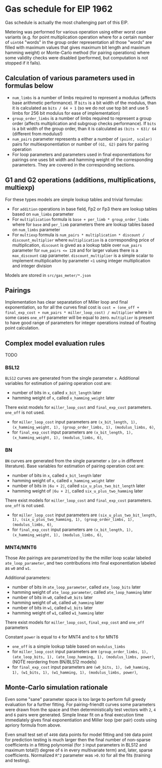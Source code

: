 # Gas schedule for EIP 1962

Gas schedule is actually the most challenging part of this EIP.

Metering was performed for various operation using either worst case variants (e.g. for point multiplication operation where for a certain number of `uint64` "words" in the group order representation all those "words" are filled with maximum values that gives maximum bit length and maximum hamming weight) or Monte-Carlo method (for pairing operations) where some validity checks were disabled (performed, but computation is not stopped if it fails).

## Calculation of various parameters used in formulas below

- `num_limbs` is a number of limbs required to represent a modulus (affects base arithmetic performance). If `bits` is a bit width of the modulus, than it is calculated as `bits / 64 + 1` (so we do not use top bit and use 5 limbs for 256 bit modulus for ease of implementation)
- `group_order_limbs` is a number of limbs required to represent a group order (affects multiplication and subgroup checks performance). If `bits` is a bit width of the group order, than it is calculated as `(bits + 63)/ 64` (different from modulus!)
- `num_pairs` parameter represents a either a number of `(point, scalar)` pairs for multiexponentiation or number of `(G1, G2)` pairs for pairing operation
- For loop parameters and parameters used in final exponentiations for pairings one uses bit width and hamming weight of the corresponding parameters. They are covered in the corresponding sections.

## G1 and G2 operations (additions, multiplications, multiexp)

For these types models are simple lookup tables and trivial formulas:

- For `addition` operations in base field, Fp2 or Fp3 there are lookup tables based on `num_limbs` parameter
- For `multiplication` formula is `base + per_limb * group_order_limbs` where for `base` and `per_limb` parameters there are lookup tables based on `num_limbs` parameter
- For `multiexp` formula is `num_pairs * multiplication * discount / discount_multiplier` where `multiplication` is a corresponding price of multiplication, `discount` is gived as a lookup table over `num_pairs` parameter for `num_pairs <= 128` and for larger values there is a `max_discount` cap parameter. `discount_multiplier` is a simple scalar to implement multiplicaiton by parameter `<1` using integer multiplication and integer division

Models are stored in `src/gas_meter/*.json`

## Pairings

Implementation has clear separatation of Miller loop and final exponentiation, so for all the curves final cost is `cost = (one_off + final_exp_cost + num_pairs * miller_loop_cost) / multiplier` where in some cases `one_off` parameter will be equal to zero. `multiplier` is present to have good range of parameters for integer operations instead of floating point calculation.

## Complex model evaluation rules

TODO

### BSL12

`BLS12` curves are generated from the single parameter `x`. Additional variables for estimation of pairing operation cost are:
- number of bits in `x`, called `x_bit_length` later
- hamming weight of `x`, called `x_hamming_weight` later

There exist models for `miller_loop_cost` and `final_exp_cost` parameters. `one_off` is not used.

- for `miller_loop_cost` input parameters are `(x_bit_length, 1), (x_hamming_weight, 1), (group_order_limbs, 1), (modulus_limbs, 6)`, 
- for `final_exp_cost` input parameters are `(x_bit_length, 1), (x_hamming_weight, 1), (modulus_limbs, 6)`, 

### BN

`BN` curves are generated from the single parameter `x` (or `u` in different literature). Base variables for estimation of pairing operation cost are:
- number of bits in `x`, called `x_bit_length` later
- hamming weight of `x`, called `x_hamming_weight` later
- number of bits in `|6u + 2|`, called `six_u_plus_two_bit_length` later
- hamming weight of `|6u + 2|`, called `six_u_plus_two_hamming` later

There exist models for `miller_loop_cost` and `final_exp_cost` parameters. `one_off` is not used.

- for `miller_loop_cost` input parameters are `(six_u_plus_two_bit_length, 1), (six_u_plus_two_hamming, 1), (group_order_limbs, 1), (modulus_limbs, 6)`, 
- for `final_exp_cost` input parameters are `(x_bit_length, 1), (x_hamming_weight, 1), (modulus_limbs, 6)`, 

### MNT4/MNT6

Those Ate pairings are parametrized by the the miller loop scalar labeled `ate_loop_parameter`, and two contributions into final exponentiation labeled as `w0` and `w1`.

Additional parameters:

- number of bits in `ate_loop_parameter`, called `ate_loop_bits` later
- hamming weight of `ate_loop_parameter`, called `ate_loop_hamming` later
- number of bits in `w0`, called `w0_bits` later
- hamming weight of `w0`, called `w0_hamming` later
- number of bits in `w1`, called `w1_bits` later
- hamming weight of `w1`, called `w1_hamming` later


There exist models for `miller_loop_cost`, `final_exp_cost` and `one_off` parameters

Constant `power` is equal to `4` for MNT4 and to `6` for MNT6

- `one_off` is a simple lookup table based on `modulus_limbs`
- for `miller_loop_cost` input parameters are `(group_order_limbs, 1), (ate_loop_bits, 1), (ate_loop_hamming, 1), (modulus_limbs, power)`,  (NOTE reordering from BN/BLS12 models)
- for `final_exp_cost` input parameters are `(w0_bits, 1), (w0_hamming, 1), (w1_bits, 1), (w1_hamming, 1), (modulus_limbs, power)`, 

## Monte-Carlo simulation rationale

Even some "sane" parameter space is too large to perform full greedy evaluation for a further fitting. For pairing-friendlt curves some parameters were drawn from the space and then deterministically test vectors with `2`, `4` and `6` pairs were generated. Simple linear fit on a final execution time immediately gives final exponentiation and Miller loop (per pair) costs using apriory formula from above.

Even small test set of `4498` data points for model fitting and `500` data point for prediction testing is much larger then the final number of non-sparse coefficients in a fitting polynomial (for `3` input parameters in BLS12 and maximum total(!) degree of `6` in every multivariate term) and, later, sparse coefficients. Normalized `R^2` parameter was `>0.93` for all the fits (training and testing). 

